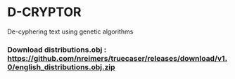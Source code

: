 # D-CRYPTOR
De-cyphering text using genetic algorithms

### Download distributions.obj : https://github.com/nreimers/truecaser/releases/download/v1.0/english_distributions.obj.zip
